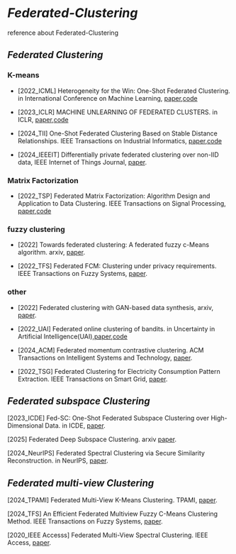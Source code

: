 # *Federated-Clustering*
reference about Federated-Clustering

## *Federated Clustering*
### K-means

* [2022_ICML] Heterogeneity for the Win: One-Shot Federated Clustering. in International Conference on Machine Learning, [paper](https://proceedings.mlr.press/v139/dennis21a.html),[code](https://github.com/metastableB/kfed/)

*  [2023_ICLR] MACHINE UNLEARNING OF FEDERATED CLUSTERS. in ICLR, [paper](https://openreview.net/forum?id=VzwfoFyYDga),[code](https://github.com/thupchnsky/mufc)
*  [2024_TII] One-Shot Federated Clustering Based on Stable Distance Relationships. IEEE Transactions on Industrial Informatics, [paper](https://ieeexplore.ieee.org/document/10634982),[code](https://github.com/mlyizhang/nnfc)
* [2024_IEEEIT]  Differentially private federated clustering over non-IID data, IEEE Internet of Things Journal,  [paper](https://ieeexplore.ieee.org/abstract/document/10242375).

  
### Matrix Factorization

* [2022_TSP] Federated Matrix Factorization: Algorithm Design and Application to Data Clustering. IEEE Transactions on Signal Processing, [paper](https://ieeexplore.ieee.org/document/9713943),[code](https://github.com/metastableB/kfed/)

### fuzzy clustering

* [2022] Towards federated clustering: A federated fuzzy c-Means algorithm.  arxiv, [paper](https://arxiv.org/abs/2201.07316).

* [2022_TFS] Federated FCM: Clustering under privacy requirements. IEEE Transactions on Fuzzy Systems, [paper](https://ieeexplore.ieee.org/document/9516933).

### other

* [2022]  Federated clustering with GAN-based data synthesis, arxiv, [paper](https://arxiv.org/abs/2210.16524).

* [2022_UAI] Federated online clustering of bandits. in Uncertainty in Artificial Intelligence(UAI),[paper](https://proceedings.mlr.press/v180/liu22a.html),[code](https://github.com/ZhaoHaoRu/Federated-Clustering-of-Bandits)

* [2024_ACM] Federated momentum contrastive clustering. ACM Transactions on Intelligent Systems and Technology, [paper](https://dl.acm.org/doi/abs/10.1145/3653981).

* [2022_TSG] Federated Clustering for Electricity Consumption Pattern Extraction. IEEE Transactions on Smart Grid, [paper](https://ieeexplore.ieee.org/document/9693930).

## *Federated subspace Clustering*

[2023_ICDE] Fed-SC: One-Shot Federated Subspace Clustering over High-Dimensional Data. in ICDE, [paper](https://ieeexplore.ieee.org/document/10184550).

[2025] Federated Deep Subspace Clustering. arxiv [paper](https://arxiv.org/abs/2501.00230).

[2024_NeurIPS] Federated Spectral Clustering via Secure Similarity Reconstruction. in NeurIPS, [paper](https://proceedings.neurips.cc/paper_files/paper/2023/hash/b6cd2650926d332c86a84c48529cc421-Abstract-Conference.html).

## *Federated multi-view Clustering*

[2024_TPAMI] Federated Multi-View K-Means Clustering. TPAMI, [paper](https://ieeexplore.ieee.org/document/10810504).

[2024_TFS] An Efficient Federated Multiview Fuzzy C-Means Clustering Method. IEEE Transactions on Fuzzy Systems, [paper](https://ieeexplore.ieee.org/abstract/document/10330655).

[2020_IEEE Accesss] Federated Multi-View Spectral Clustering. IEEE Access, [paper](https://ieeexplore.ieee.org/abstract/document/9252122).

